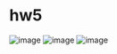 # hw5
![image](https://user-images.githubusercontent.com/128511508/228903161-913e74bb-c7b7-4ab4-9326-bfdb200b20a4.png)
![image](https://user-images.githubusercontent.com/128511508/228904377-3104f847-45e5-44b5-94d7-95b264ca1175.png)
![image](https://user-images.githubusercontent.com/128511508/228904730-830be18c-7086-4065-9f66-bca11b453020.png)

